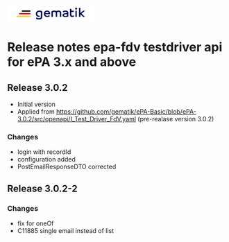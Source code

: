 <img width="200" height="37" src="images/Gematik_Logo_Flag_With_Background.png" alt="Gematik Logo"/> <br/>

# Release notes epa-fdv testdriver api for ePA 3.x and above

## Release 3.0.2

- Initial version
- Applied from https://github.com/gematik/ePA-Basic/blob/ePA-3.0.2/src/openapi/I_Test_Driver_FdV.yaml (pre-realase version 3.0.2)

### Changes
- login with recordId
- configuration added
- PostEmailResponseDTO corrected


## Release 3.0.2-2

### Changes
- fix for oneOf
- C11885 single email instead of list